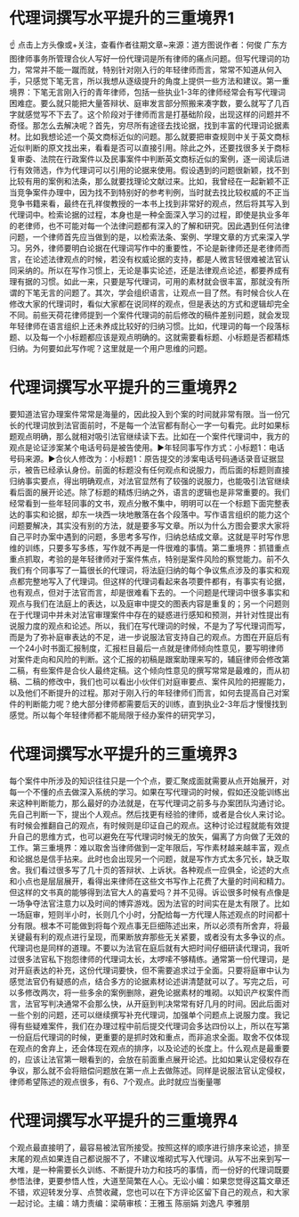 # 代理词撰写水平提升的三重境界1

☝ 点击上方头像或+关注，查看作者往期文章~来源：道方图说作者：何俊 广东方图律师事务所管理合伙人写好一份代理词是所有律师的痛点问题。但写代理词的功力，常常并不能一蹴而就，特别针对刚入行的年轻律师而言，常常不知道从何入手，只感觉下笔无言，所以我想从逐级提升的角度上提供一些方法和建议。第一重境界：下笔无言刚入行的青年律师，包括一些执业1-3年的律师经常会有写代理词困难症。要么就只能把大量答辩状、庭审发言部分照搬来凑字数，要么就写了几百字就感觉写不下去了。这个阶段对于律师而言是打基础阶段，出现这样的问题并不奇怪。那怎么去解决呢？首先，穷尽所有途径去找论据，找到丰富的代理词论据素材。比如我想论述一个英文商标近似的问题。那么就要把审查规则中关于英文商标近似判断的原文找出来，看看是否可以直接引用。除此之外，还要找很多关于商标复审委、法院在行政案件以及民事案件中判断英文商标近似的案例，逐一阅读后进行有效筛选，作为代理词可以引用的论据来使用。假设遇到的问题很新颖，找不到比较有用的案例和法条，那么就要找理论文献过来。比如，我曾经在一起新颖不正当竞争案件办理中，因为找不到特别好的参考判例，当时就去找比较权威的不正当竞争书籍来看，最终在孔祥俊教授的一本书上找到非常好的观点，然后将其写入到代理词中。检索论据的过程，本身也是一种全面深入学习的过程，即使是执业多年的老律师，也不可能对每一个法律问题都有深入的了解和研究。因此遇到任何法律问题，一个律师首先应当做到的是，以检索法条、案例、学理文章的方式来深入学习。另外，律师要明白论据在代理词写作中的重要性，不论是新律师还是老律师而言，在论述法律观点的时候，若没有权威论据的支持，都是人微言轻很难被法官认同采纳的。所以在写作习惯上，无论是事实论述，还是法律观点论述，都要养成有理有据的习惯。如此一来，只要是写代理词，可用的素材就会很丰富，那就没有所谓的下笔无言的问题了。其次，学会组织语言，让观点一目了然。有时候合伙人在修改大家的代理词时，看似大家都在说同样的观点，但是表达的方式和逻辑却完全不同。前些天荷花律师提到一个案件代理词的前后修改的稿件差别问题，就会发现年轻律师在语言组织上还未养成比较好的归纳习惯。比如，代理词的每一个段落标题、以及每一个小标题都应该是观点明确的。这就需要看标题、小标题是否都精炼归纳。为何要如此写作呢？这里就是一个用户思维的问题。

# 代理词撰写水平提升的三重境界2

要知道法官办理案件常常是海量的，因此投入到个案的时间就非常有限。当一份冗长的代理词放到法官面前时，不是每一个法官都有耐心一字一句看完。此时如果标题观点明确，那么就相对吸引法官继续读下去。比如在一个案件代理词中，我方的观点是论证涉案某个电话号码是被告使用。►年轻同事写作方式：小标题1：电话号码来源。►合伙人修改为：小标题1：原告提交的涉案电话号码通话录音证据显示，被告已经承认身份。前面的标题没有任何观点和说服力，而后面的标题则直接归纳事实要点，得出明确观点，对法官显然有了较强的说服力，也能吸引法官继续看后面的展开论述。除了标题的精炼归纳之外，语言的逻辑也是非常重要的。我们经常看到一些年轻同事的文书，观点分散不集中，明明可以在一个标题下面完整表达的事实和论据，却东一块西一块地散落在各个段落中。写作语言组织的能力这个问题要解决，其实没有别的方法，就是要多写文章。所以为什么方图会要求大家将自己平时办案中遇到的问题，多思考多写作，归纳总结成文章。这就是平时写作思维的训练，只要多写多练，写作就不再是一件很难的事情。第二重境界：抓错重点重点抓取，考验的是年轻律师对于案件焦点，特别是案件风险的察觉能力。前不久我们有个同事写了一篇很长的代理词，将法庭归纳的每个争议焦点涉及的事实和观点都完整地写入了代理词。但这样的代理词看起来各项要件都有，有事实有论据，也有观点，但对于法官而言，却是很难看下去的。一个问题是代理词中很多事实和观点与我们在法庭上的表达，以及庭审中提交的图表内容是重复的；另一个问题则在于代理词中并未对法官审理案件中存在的疑惑进行感知和预测，并针对性提出有说服力度的观点和论述。所以，我们在写代理词的时候，不是为了写代理词而写，而是为了弥补庭审表达的不足，进一步说服法官支持自己的观点。方图在开庭后有一个24小时书面汇报制度，汇报栏目最后一点就是律师倾向性意见，要写明律师对案件走向和风险的判断。这个汇报的初稿是跟案助理来写的，辅庭律师会修改第二稿，有些案件是合伙人最终定稿。这个倾向性意见的撰写常常是最难的，而从初稿、二稿的修改中，我们也可以看出小伙伴们对庭审要点、案件风险的把握能力，以及他们不断提升的过程。那对于刚入行的年轻律师们而言，如何去提高自己对案件的判断能力呢？绝大部分律师都需要后天的训练，直到执业2-3年后才慢慢找到感觉。所以每个年轻律师都不能局限于经办案件的研究学习，

# 代理词撰写水平提升的三重境界3

每个案件中所涉及的知识往往只是一个个点，要汇聚成面就需要从点开始展开，对每一个不懂的点去做深入系统的学习。如果在写代理词的时候，假如还没能训练出来这种判断能力，那么最好的办法就是，在写代理词之前多与办案团队沟通讨论。先自己判断一下，提出个人观点。然后找更有经验的律师，或者是合伙人来讨论。有时候会推翻自己的观点，有时候则是印证自己的观点。这种讨论过程就能有效提升自己的思维方式，也可以避免在写代理词时候无的放矢，偏离了方向做了无效的工作。第三重境界：难以取舍当律师做到一定年限后，写作素材越来越丰富，观点和论据总是信手拈来。此时也会出现另一个问题，就是写作方式太多冗长，缺乏取舍。我们看过很多写了几十页的答辩状、上诉状。各种观点一应俱全，论述的大点和小点也是层层展开，看得出来律师在这些文书写作上花费了大量的时间和精力。但这样的文书真的能够得到法官大人的喜爱吗？并不见得。诉讼很多时候有点像是一场争夺法官注意力以及时间的博弈游戏。因为法官的时间实在是太有限了。比如一场庭审，短则半小时，长则几个小时，分配给每一方代理人陈述观点的时间都十分有限。根本不可能做到将每个观点事无巨细陈述出来，所以必须有所舍弃，将最关键最有利的观点进行呈现，而果断放弃那些无关紧要，或者没有太多争议的点。代理词也是同样的道理。不要以为法官在庭后就有大把时间仔细研读代理词，我听过很多法官私下抱怨律师的代理词太长，太啰嗦不够精练。通常第一份代理词，是对开庭表达的补充，这份代理词要快，但不需要追求过于全面。只要将庭审中认为感觉法官仍有疑惑的点，结合多方的论据素材论述讲清楚就可以了。写完之后，可以多修改两次，将一些多余的案例删除，避免论据素材的堆砌。以知识产权案件而言，法官写判决通常不会那么快，从开庭到判决常常有好几月的时间。因此后面对一些个别的问题，还可以继续撰写补充代理词，加强单个问题点上说服力度。我记得有些疑难案件，我们在办理过程中前后提交代理词会多达四份以上，所以在写第一份庭后代理词的时候，更重要的是抓时效和重点，而非追求全面。取舍不仅体现在观点的舍弃上，还会体现在观点的排序，以及论述的长度上。什么观点是最重要的，应该让法官第一眼看到的，会放在前面重点展开论述。比如如果认定侵权存在争议，那么就不会将赔偿问题放在第一点上去做陈述。同样是说服法官认定侵权，律师希望陈述的观点很多，有6、7个观点。此时就应当衡量哪

# 代理词撰写水平提升的三重境界4

个观点最直接明了，最容易被法官所接受。按照这样的顺序进行排序来论述，排至末尾的观点如果连自己都说服不了，不建议堆砌式写入代理词。从写不出来到写一大堆，是一种需要长久训练、不断提升功力和技巧的事情，而一份好的代理词既要参悟法律，更要参悟人性，大道至简繁在人心。无讼小编：如果您觉得这篇文章还不错，欢迎转发分享、点赞收藏，您也可以在下方评论区留下自己的观点，和大家一起讨论。主编：靖力责编：梁萌审核：王雅玉 陈丽娟 刘逸凡 李雅朋

